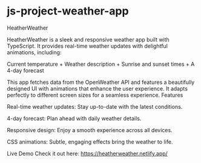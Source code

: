 # js-project-weather-app
HeatherWeather 

HeatherWeather is a sleek and responsive weather app built with TypeScript. 
It provides real-time weather updates with delightful animations, including:

Current temperature + Weather description + Sunrise and sunset times + A 4-day forecast 

This app fetches data from the OpenWeather API and features a beautifully designed UI with animations that enhance the user experience. It adapts perfectly to different screen sizes for a seamless experience.
Features

Real-time weather updates: Stay up-to-date with the latest conditions.

4-day forecast: Plan ahead with daily weather details.

Responsive design: Enjoy a smooth experience across all devices.

CSS animations: Subtle, engaging effects bring the weather to life.

Live Demo
Check it out here: 
https://heatherweather.netlify.app/
